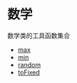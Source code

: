 # 数学

数学类的工具函数集合

- [max](https://github.com/Hyhello/utils/blob/master/packages/Math/max)
- [min](https://github.com/Hyhello/utils/blob/master/packages/Math/min)
- [random](https://github.com/Hyhello/utils/blob/master/packages/Math/random)
- [toFixed](https://github.com/Hyhello/utils/blob/master/packages/Math/toFixed)
